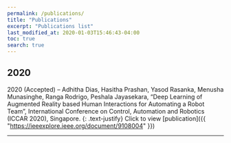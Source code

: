 ```yaml
---
permalink: /publications/
title: "Publications"
excerpt: "Publications list"
last_modified_at: 2020-01-03T15:46:43-04:00
toc: true
search: true
---
```


## 2020

2020 (Accepted) – Adhitha Dias, Hasitha Prashan, Yasod Rasanka, Menusha Munasinghe, Ranga Rodrigo,
Peshala Jayasekara, “Deep Learning of Augmented Reality based Human Interactions for Automating a Robot Team”,
International Conference on Control, Automation and Robotics (ICCAR 2020), Singapore.
{: .text-justify}
Click to view [publication]({{ "https://ieeexplore.ieee.org/document/9108004" }})

----